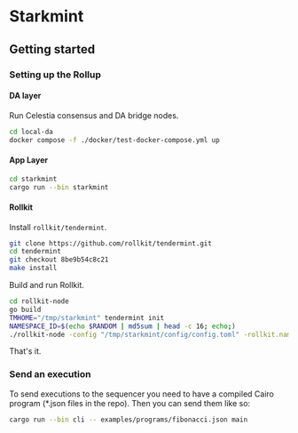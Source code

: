 # Starkmint

## Getting started

### Setting up the Rollup

#### DA layer

Run Celestia consensus and DA bridge nodes.

```sh
cd local-da
docker compose -f ./docker/test-docker-compose.yml up
```

#### App Layer

```sh
cd starkmint
cargo run --bin starkmint
```

#### Rollkit

Install `rollkit/tendermint`.

```sh
git clone https://github.com/rollkit/tendermint.git
cd tendermint
git checkout 8be9b54c8c21
make install
```

Build and run Rollkit.

```sh
cd rollkit-node
go build
TMHOME="/tmp/starkmint" tendermint init
NAMESPACE_ID=$(echo $RANDOM | md5sum | head -c 16; echo;)
./rollkit-node -config "/tmp/starkmint/config/config.toml" -rollkit.namespace_id $NAMESPACE_ID -rollkit.da_start_height 1
```

That's it.

### Send an execution

To send executions to the sequencer you need to have a compiled Cairo program (\*.json files in the repo). Then you can send them like so:

```bash
cargo run --bin cli -- examples/programs/fibonacci.json main
```
